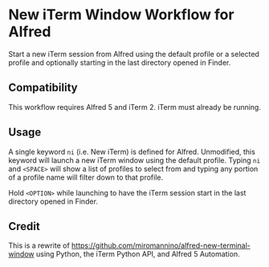 # New iTerm Window Workflow for Alfred

Start a new iTerm session from Alfred using the default profile or a selected profile and optionally starting in the last directory opened in Finder.

## Compatibility

This workflow requires Alfred 5 and iTerm 2. iTerm must already be running.

## Usage

A single keyword `ni` (i.e. New iTerm) is defined for Alfred. Unmodified, this keyword will launch a new iTerm window using the default profile. Typing `ni` and `<SPACE>` will show a list of profiles to select from and typing any portion of a profile name will filter down to that profile.

Hold `<OPTION>` while launching to have the iTerm session start in the last directory opened in Finder.

## Credit

This is a rewrite of <https://github.com/miromannino/alfred-new-terminal-window> using Python, the iTerm Python API, and Alfred 5 Automation.
